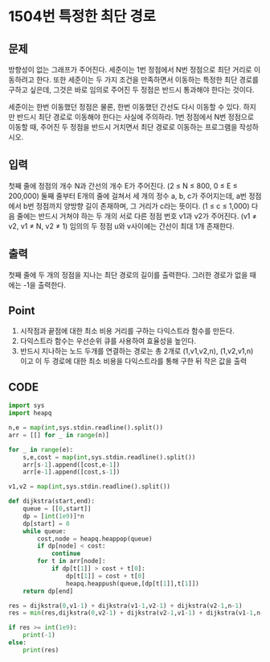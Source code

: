 # 1504번 특정한 최단 경로



## 문제



방향성이 없는 그래프가 주어진다. 세준이는 1번 정점에서 N번 정점으로 최단 거리로 이동하려고 한다. 또한 세준이는 두 가지 조건을 만족하면서 이동하는 특정한 최단 경로를 구하고 싶은데, 그것은 바로 임의로 주어진 두 정점은 반드시 통과해야 한다는 것이다.

세준이는 한번 이동했던 정점은 물론, 한번 이동했던 간선도 다시 이동할 수 있다. 하지만 반드시 최단 경로로 이동해야 한다는 사실에 주의하라. 1번 정점에서 N번 정점으로 이동할 때, 주어진 두 정점을 반드시 거치면서 최단 경로로 이동하는 프로그램을 작성하시오.



## 입력

첫째 줄에 정점의 개수 N과 간선의 개수 E가 주어진다. (2 ≤ N ≤ 800, 0 ≤ E ≤ 200,000) 둘째 줄부터 E개의 줄에 걸쳐서 세 개의 정수 a, b, c가 주어지는데, a번 정점에서 b번 정점까지 양방향 길이 존재하며, 그 거리가 c라는 뜻이다. (1 ≤ c ≤ 1,000) 다음 줄에는 반드시 거쳐야 하는 두 개의 서로 다른 정점 번호 v1과 v2가 주어진다. (v1 ≠ v2, v1 ≠ N, v2 ≠ 1) 임의의 두 정점 u와 v사이에는 간선이 최대 1개 존재한다.



## 출력

첫째 줄에 두 개의 정점을 지나는 최단 경로의 길이를 출력한다. 그러한 경로가 없을 때에는 -1을 출력한다.



## Point



1. 시작점과 끝점에 대한 최소 비용 거리를 구하는 다익스트라 함수를 만든다.
1. 다익스트라 함수는 우선순위 큐를 사용하여 효율성을 높인다.
1. 반드시 지나하는 노드 두개를 연결하는 경로는 총 2개로 (1,v1,v2,n), (1,v2,v1,n) 이고 이 두 경로에 대한 최소 비용을 다익스트라를 통해 구한 뒤 작은 값을 출력



## CODE



```python
import sys
import heapq

n,e = map(int,sys.stdin.readline().split())
arr = [[] for _ in range(n)]

for _ in range(e):
    s,e,cost = map(int,sys.stdin.readline().split())
    arr[s-1].append([cost,e-1])
    arr[e-1].append([cost,s-1])

v1,v2 = map(int,sys.stdin.readline().split())

def dijkstra(start,end):
    queue = [[0,start]]
    dp = [int(1e9)]*n
    dp[start] = 0
    while queue:
        cost,node = heapq.heappop(queue)
        if dp[node] < cost:
            continue
        for t in arr[node]:
            if dp[t[1]] > cost + t[0]:
                dp[t[1]] = cost + t[0]
                heapq.heappush(queue,[dp[t[1]],t[1]])
    return dp[end]

res = dijkstra(0,v1-1) + dijkstra(v1-1,v2-1) + dijkstra(v2-1,n-1)
res = min(res,dijkstra(0,v2-1) + dijkstra(v2-1,v1-1) + dijkstra(v1-1,n-1))

if res >= int(1e9):
    print(-1)
else:
    print(res)
```

